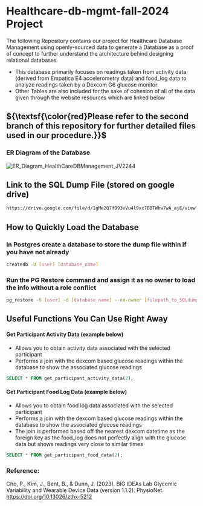 # Healthcare-db-mgmt-fall-2024 Project
The following Repository contains our project for Healthcare Database Management using openly-sourced data to generate a Database as a proof of concept to further understand the architecture behind designing relational databases
- This database primarily focuses on readings taken from activity data (derived from Empatica E4 accelerometry data) and food_log data to analyze readings taken by a Dexcom G6 glucose monitor
- Other Tables are also included for the sake of cohesion of all of the data given through the website resources which are linked below

## ${\textsf{\color{red}Please refer to the second branch of this repository for further detailed files used in our procedure.}}$



### ER Diagram of the Database
![ER_Diagram_HealthCareDBManagement_JV2244](https://github.com/user-attachments/assets/bbe2edf9-6556-4b08-b716-bc33e6dd87a3)




## Link to the SQL Dump File (stored on google drive)
```bash
https://drive.google.com/file/d/1gMe2Q7fD93vVu4l9xx7BBTWhw7wA_ajE/view?usp=sharing
```

## How to Quickly Load the Database

### In Postgres create a database to store the dump file within if you have not already
 ```bash
 createdb -U [user] [database_name]
  ```
### Run the PG Restore command and assign it as no owner to load the info without a role conflict
 ```bash
 pg_restore -U [user] -d [database_name] --no-owner [filepath_to_SQLdump]
  ```
## Useful Functions You Can Use Right Away

#### Get Participant Activity Data (example below)
- Allows you to obtain activity data associated with the selected participant
- Performs a join with the dexcom based glucose readings within the database to show the associated glucose readings
 ```sql
 SELECT * FROM get_participant_activity_data(2);
  ```

#### Get Participant Food Log Data (example below)
- Allows you to obtain food log data associated with the selected participant
- Performs a join with the dexcom based glucose readings within the database to show the associated glucose readings
- The join is performed based off the nearest dexcom datetime as the foreign key as the food_log does not perfectly align with the glucose data but shows readings very close to similar times
 ```sql
 SELECT * FROM get_participant_food_data(2);
  ```

### Reference:
Cho, P., Kim, J., Bent, B., & Dunn, J. (2023). BIG IDEAs Lab Glycemic Variability and Wearable Device Data (version 1.1.2). PhysioNet. https://doi.org/10.13026/zthx-5212 
